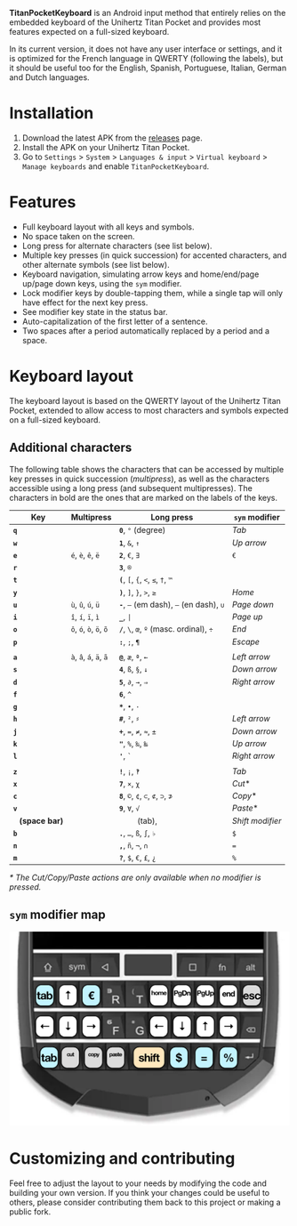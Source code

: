 **TitanPocketKeyboard** is an Android input method that entirely relies on the embedded keyboard of the Unihertz Titan Pocket and provides most features expected on a full-sized keyboard.

In its current version, it does not have any user interface or settings, and it is optimized for the French language in QWERTY (following the labels), but it should be useful too for the English, Spanish, Portuguese, Italian, German and Dutch languages.

# Installation

1. Download the latest APK from the [releases](https://github.com/oin/TitanPocketKeyboard/releases) page.
2. Install the APK on your Unihertz Titan Pocket.
3. Go to `Settings` > `System` > `Languages & input` > `Virtual keyboard` > `Manage keyboards` and enable `TitanPocketKeyboard`.

# Features

- Full keyboard layout with all keys and symbols.
- No space taken on the screen.
- Long press for alternate characters (see list below).
- Multiple key presses (in quick succession) for accented characters, and other alternate symbols (see list below).
- Keyboard navigation, simulating arrow keys and home/end/page up/page down keys, using the `sym` modifier.
- Lock modifier keys by double-tapping them, while a single tap will only have effect for the next key press.
- See modifier key state in the status bar.
- Auto-capitalization of the first letter of a sentence.
- Two spaces after a period automatically replaced by a period and a space.

# Keyboard layout

The keyboard layout is based on the QWERTY layout of the Unihertz Titan Pocket, extended to allow access to most characters and symbols expected on a full-sized keyboard.

## Additional characters

The following table shows the characters that can be accessed by multiple key presses in quick succession (_multipress_), as well as the characters accessible using a long press (and subsequent multipresses).
The characters in bold are the ones that are marked on the labels of the keys.

| Key | Multipress | Long press | `sym` modifier |
| --- | --- | --- | --- |
| **`q`** |  | **`0`**, `°` (degree) | _Tab_ |
| **`w`** |  | **`1`**, `&`, `↑` | _Up arrow_ |
| **`e`** | `é`, `è`, `ê`, `ë` | **`2`**, `€`, `∃` | `€` |
| **`r`** |  | **`3`**, `®` | |
| **`t`** |  | **`(`**, `[`, `{`, `<`, `≤`, `†`, `™` | |
| **`y`** |  | **`)`**, `]`, `}`, `>`, `≥` | _Home_ |
| **`u`** | `ù`, `û`, `ú`, `ü` | **`-`**, `–` (em dash), `–` (en dash), `∪` | _Page down_ |
| **`i`** | `î`, `í`, `ï`, `ì` | **`_`**, `\|` | _Page up_ |
| **`o`** | `ô`, `ó`, `ò`, `ö`, `õ` | **`/`**, `\`, `œ`, `º` (masc. ordinal), `÷` | _End_ |
| **`p`** |  | **`:`**, `;`, `¶` | _Escape_ |
| | | |
| **`a`** | `à`, `â`, `á`, `ä`, `ã` | **`@`**, `æ`, `ª`, `←` | _Left arrow_ |
| **`s`** |  | **`4`**, `ß`, `§`, `↓` | _Down arrow_ |
| **`d`** |  | **`5`**, `∂`, `→`, `⇒` | _Right arrow_ |
| **`f`** |  | **`6`**, `^` | |
| **`g`** |  | **`*`**, `•`, `·` | |
| **`h`** |  | **`#`**, `²`, `♯` | _Left arrow_ |
| **`j`** |  | **`+`**, `=`, `≠`, `≈`, `±` | _Down arrow_ |
| **`k`** |  | **`"`**, `%`, `‰`, `‱` | _Up arrow_ |
| **`l`** |  | **`'`**, `` ` `` | _Right arrow_ |
| | | |
| **`z`** |  | **`!`**, `¡`, `‽` | _Tab_ |
| **`x`** |  | **`7`**, `×`, `χ` | _Cut_* |
| **`c`** |  | **`8`**, `©`, `¢`, `⊂`, `⊄`, `⊃`, `⊅` | _Copy_* |
| **`v`** |  | **`9`**, `∀`, `√` | _Paste_* |
| **` ` (space bar)** |  | `	` (tab), | _Shift modifier_ |
| **`b`** |  | **`.`**, `…`, `ß`, `∫`, `♭` | `$` |
| **`n`** |  | **`,`**, `ñ`, `¬`, `∩` | `=` |
| **`m`** |  | **`?`**, `$`, `€`, `£`, `¿` | `%` |

_* The Cut/Copy/Paste actions are only available when no modifier is pressed._

## `sym` modifier map

![`sym` modifier map](readme-symbehavior.png)

# Customizing and contributing

Feel free to adjust the layout to your needs by modifying the code and building your own version. If you think your changes could be useful to others, please consider contributing them back to this project or making a public fork.
